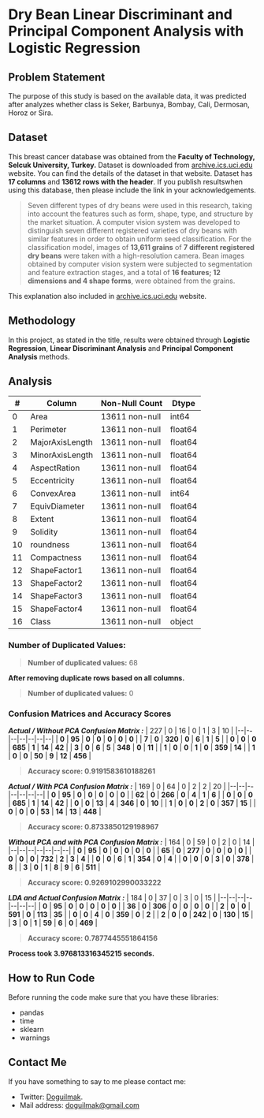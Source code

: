 
# Dry Bean Linear Discriminant and Principal Component Analysis with Logistic Regression

## Problem Statement

The purpose of this study is based on the available data, it was predicted after analyzes whether class is Seker, Barbunya, Bombay, Cali, Dermosan, Horoz or Sira.

## Dataset

This breast cancer database was obtained from the **Faculty of Technology, Selcuk University, Turkey.** Dataset is downloaded from [archive.ics.uci.edu](https://archive.ics.uci.edu/ml/datasets/Dry+Bean+Dataset) website. You can find the details of the dataset in that website. Dataset has **17 columns** and **13612 rows with the header**. If you publish resultswhen using this database, then please include the link in your acknowledgements.

> Seven different types of dry beans were used in this research, taking
> into account the features such as form, shape, type, and structure by
> the market situation. A computer vision system was developed to
> distinguish seven different registered varieties of dry beans with
> similar features in order to obtain uniform seed classification. For
> the classification model, images of **13,611 grains** of **7 different
> registered dry beans** were taken with a high-resolution camera. Bean
> images obtained by computer vision system were subjected to
> segmentation and feature extraction stages, and a total of **16
> features; 12 dimensions and 4 shape forms**, were obtained from the
> grains. 

This explanation also included in [archive.ics.uci.edu](https://archive.ics.uci.edu/ml/datasets/Dry+Bean+Dataset) website.

## Methodology

In this project, as stated in the title, results were obtained through **Logistic Regression**, **Linear Discriminant Analysis** and **Principal Component Analysis** methods. 

## Analysis

| # | Column | Non-Null Count | Dtype |
|--|--|--|--|
| 0 | Area | 13611 non-null | int64
| 1 | Perimeter | 13611 non-null | float64
| 2 | MajorAxisLength | 13611 non-null | float64
| 3 | MinorAxisLength | 13611 non-null | float64
| 4 | AspectRation | 13611 non-null | float64
| 5 | Eccentricity | 13611 non-null |float64
| 6 | ConvexArea | 13611 non-null | int64
| 7 | EquivDiameter | 13611 non-null | float64
| 8 | Extent | 13611 non-null | float64
| 9 | Solidity | 13611 non-null | float64
| 10 | roundness | 13611 non-null | float64
| 11 | Compactness | 13611 non-null | float64
| 12 | ShapeFactor1 | 13611 non-null | float64
| 13 | ShapeFactor2 | 13611 non-null | float64
| 14 | ShapeFactor3 | 13611 non-null | float64
| 15 | ShapeFactor4 | 13611 non-null | float64
| 16 | Class | 13611 non-null | object

### **Number of Duplicated Values:**

> **Number of duplicated values:**   68  
 
**After removing duplicate rows based on all columns.** 
> **Number of duplicated values:**   0

### **Confusion Matrices and Accuracy Scores**

***Actual / Without PCA Confusion Matrix :***
| 227 | 0 | 16 | 0 | 1 | 3 | 10 |
|--|--|--|--|--|--|--|
| **0** | **95** | **0** | **0** | **0** | **0** | **0** |
| **7** | **0** | **320** | **0** | **6** | **1** | **5** |
| **0** | **0** | **0** | **685** | **1** | **14** | **42** |
| **3** | **0** | **6** | **5** | **348** | **0** | **11** |
| **1** | **0** | **0** | **1** | **0** | **359** | **14** |
| **1** | **0** | **0** | **50** | **9** | **12** | **456** |

> **Accuracy score: 0.9191583610188261**

***Actual / With PCA Confusion Matrix :***
| 169 | 0 | 64 | 0 | 2 | 2 | 20 |
|--|--|--|--|--|--|--|
| **0** | **95** | **0** | **0** | **0** | **0** | **0** |
| **62** | **0** | **266** | **0** | **4** | **1** | **6** |
| **0** | **0** | **0** | **685** | **1** | **14** | **42** |
| **0** | **0** | **13** | **4** | **346** | **0** | **10** |
| **1** | **0** | **0** | **2** | **0** | **357** | **15** |
| **0** | **0** | **0** | **53** | **14** | **13** | **448** |

> **Accuracy score: 0.8733850129198967**

***Without PCA and with PCA Confusion Matrix :***
| 164 | 0 | 59 | 0 | 2 | 0 | 14 |
|--|--|--|--|--|--|--|
| **0** | **95** | **0** | **0** | **0** | **0** | **0** |
| **65** | **0** | **277** | **0** | **0** | **0** | **0** |
| **0** | **0** | **0** | **732** | **2** | **3** | **4** |
| **0** | **0** | **6** | **1** | **354** | **0** | **4** |
| **0** | **0** | **0** | **3** | **0** | **378** | **8** |
| **3** | **0** | **1** | **8** | **9** | **6** | **511** |

> **Accuracy score: 0.9269102990033222**

***LDA and Actual Confusion Matrix :***
| 184 | 0 | 37 | 0 | 3 | 0 | 15 |
|--|--|--|--|--|--|--|
| **0** | **95** | **0** | **0** | **0** | **0** | **0** |
| **36** | **0** | **306** | **0** | **0** | **0** | **0** |
| **2** | **0** | **0** | **591** | **0** | **113** | **35** |
| **0** | **0** | **4** | **0** | **359** | **0** | **2** |
| **2** | **0** | **0** | **242** | **0** | **130** | **15** |
| **3** | **0** | **1** | **59** | **6** | **0** | **469** |

> **Accuracy score: 0.7877445551864156**

**Process took 3.976813316345215 seconds.**

## How to Run Code

Before running the code make sure that you have these libraries:

 - pandas 
 - time
 - sklearn
 - warnings
    
## Contact Me

If you have something to say to me please contact me: 

 - Twitter: [Doguilmak](https://twitter.com/Doguilmak).  
 - Mail address: doguilmak@gmail.com
 